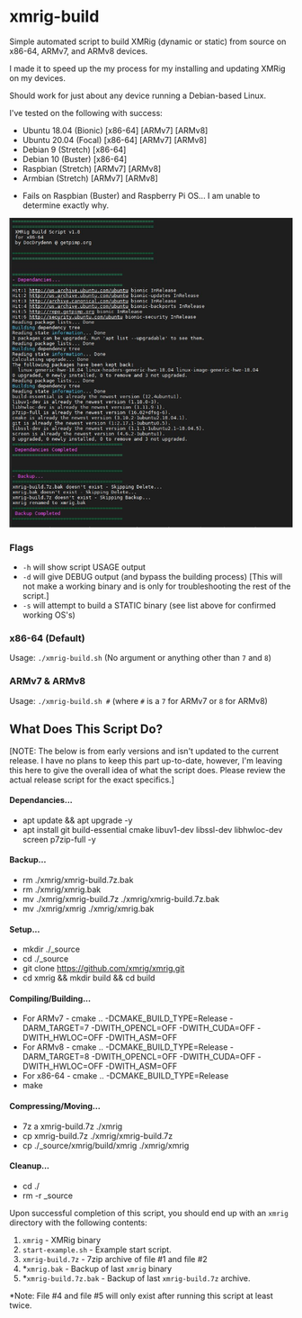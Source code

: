 # xmrig-build
Simple automated script to build XMRig (dynamic or static) from source on x86-64, ARMv7, and ARMv8 devices. 

I made it to speed up the my process for my installing and updating XMRig on my devices.

Should work for just about any device running a Debian-based Linux.

I've tested on the following with success:
- Ubuntu 18.04 (Bionic) [x86-64] [ARMv7] [ARMv8]
- Ubuntu 20.04 (Focal) [x86-64] [ARMv7] [ARMv8]
- Debian 9 (Stretch) [x86-64]
- Debian 10 (Buster) [x86-64]
- Raspbian (Stretch) [ARMv7] [ARMv8]
- Armbian (Stretch) [ARMv7] [ARMv8]

* Fails on Raspbian (Buster) and Raspberry Pi OS... I am unable to determine exactly why.

![Alt text](/xmrig-build.jpg?raw=true "Screenshot")

### Flags
- `-h` will show script USAGE output
- `-d` will give DEBUG output (and bypass the building process) [This will not make a working binary and is only for troubleshooting the rest of the script.]
- `-s` will attempt to build a STATIC binary (see list above for confirmed working OS's)

### x86-64 (Default)
Usage: `./xmrig-build.sh` (No argument or anything other than `7` and `8`)

### ARMv7 & ARMv8
Usage: `./xmrig-build.sh #` 
(where `#` is a `7` for ARMv7 or `8` for ARMv8)

## What Does This Script Do?

[NOTE: The below is from early versions and isn't updated to the current release. I have no plans to keep this part up-to-date, however, I'm leaving this here to give the overall idea of what the script does. Please review the actual release script for the exact specifics.]

#### Dependancies...
- apt update && apt upgrade -y
- apt install git build-essential cmake libuv1-dev libssl-dev libhwloc-dev screen p7zip-full -y

#### Backup...
- rm ./xmrig/xmrig-build.7z.bak
- rm ./xmrig/xmrig.bak
- mv ./xmrig/xmrig-build.7z ./xmrig/xmrig-build.7z.bak
- mv ./xmrig/xmrig ./xmrig/xmrig.bak

#### Setup...
- mkdir ./_source
- cd ./_source
- git clone https://github.com/xmrig/xmrig.git
- cd xmrig && mkdir build && cd build

#### Compiling/Building...
- For ARMv7 - cmake .. -DCMAKE_BUILD_TYPE=Release -DARM_TARGET=7 -DWITH_OPENCL=OFF -DWITH_CUDA=OFF -DWITH_HWLOC=OFF -DWITH_ASM=OFF
- For ARMv8 - cmake .. -DCMAKE_BUILD_TYPE=Release -DARM_TARGET=8 -DWITH_OPENCL=OFF -DWITH_CUDA=OFF -DWITH_HWLOC=OFF -DWITH_ASM=OFF
- For x86-64 - cmake .. -DCMAKE_BUILD_TYPE=Release
- make

#### Compressing/Moving...
- 7z a xmrig-build.7z ./xmrig
- cp xmrig-build.7z ./xmrig/xmrig-build.7z
- cp ./_source/xmrig/build/xmrig ./xmrig/xmrig

#### Cleanup...
- cd ./
- rm -r _source

Upon successful completion of this script, you should end up with an `xmrig` directory with the following contents:
1. `xmrig` - XMRig binary
2. `start-example.sh` - Example start script.
3. `xmrig-build.7z` - 7zip archive of file #1 and file #2
4. *`xmrig.bak` - Backup of last `xmrig` binary
5. *`xmrig-build.7z.bak` - Backup of last `xmrig-build.7z` archive.

*Note: File #4 and file #5 will only exist after running this script at least twice.
